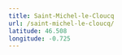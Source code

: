 ```yaml
---
title: Saint-Michel-le-Cloucq
url: /saint-michel-le-cloucq/
latitude: 46.508
longitude: -0.725
---
```

